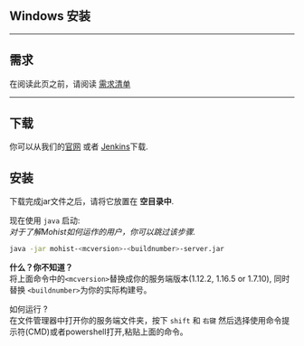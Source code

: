 ## Windows 安装

---
需求
---

在阅读此页之前，请阅读 [需求清单](install/requirements.md)

---
下载
---

你可以从我们的[官网](https://mohistmc.com/downloadSoftware?project=mohist) 或者 [Jenkins](https://ci.codemc.org/job/MohistMC/)下载.

安装
---

下载完成jar文件之后，请将它放置在 **空目录中**.

现在使用 `java` 启动:     
_对于了解Mohist如何运作的用户，你可以跳过该步骤._

```bash
java -jar mohist-<mcversion>-<buildnumber>-server.jar
```

**什么？你不知道？**    
将上面命令中的`<mcversion>`替换成你的服务端版本(1.12.2, 1.16.5 or 1.7.10), 同时替换 `<buildnumber>`为你的实际构建号。

如何运行 ?     
在文件管理器中打开你的服务端文件夹，按下 `shift` 和 `右键` 然后选择使用命令提示符(CMD)或者powershell打开,粘贴上面的命令。
